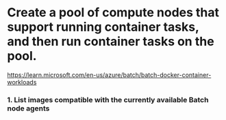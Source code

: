 # Create a pool of compute nodes that support running container tasks, and then run container tasks on the pool.
https://learn.microsoft.com/en-us/azure/batch/batch-docker-container-workloads

### 1. List images compatible with the currently available Batch node agents
